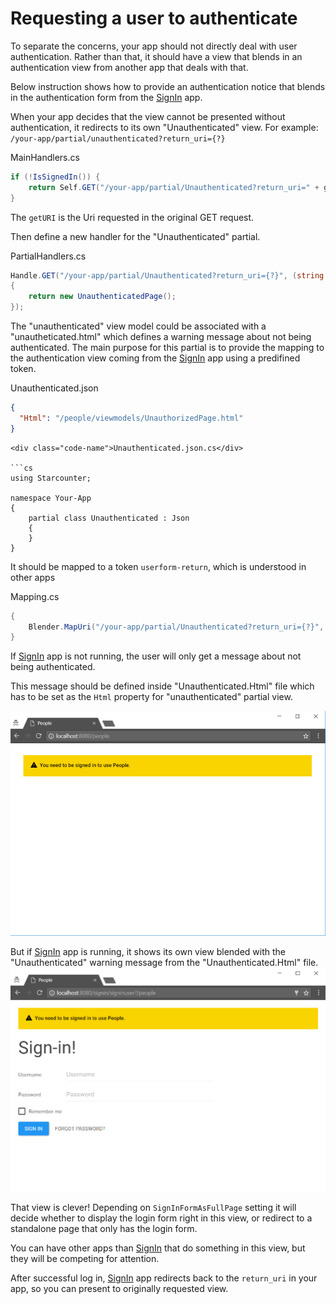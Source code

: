 # Requesting a user to authenticate

To separate the concerns, your app should not directly deal with user authentication. Rather than that, it should have a view that blends in an authentication view from another app that deals with that.

Below instruction shows how to provide an authentication notice that blends in the authentication form from the [SignIn](https://github.com/StarcounterApps/SignIn) app.

When your app decides that the view cannot be presented without authentication, it redirects to its own "Unauthenticated" view. 
For example: `/your-app/partial/unauthenticated?return_uri={?}`

<div class="code-name">MainHandlers.cs</div>

```cs
if (!IsSignedIn()) {
	return Self.GET("/your-app/partial/Unauthenticated?return_uri=" + getURI);
}
```


The `getURI` is the Uri requested in the original GET request.

Then define a new handler for the "Unauthenticated" partial.

<div class="code-name">PartialHandlers.cs</div>

```cs
Handle.GET("/your-app/partial/Unauthenticated?return_uri={?}", (string returnUri) => 
{
	return new UnauthenticatedPage();
});
```

The "unauthenticated" view model could be associated with a "unautheticated.html" which defines a warning message about not being authenticated. The main purpose for this partial is to provide the mapping to the authentication view coming from the [SignIn](https://github.com/StarcounterApps/SignIn) app using a predifined token.

<div class="code-name">Unauthenticated.json</div>

```json
{
  "Html": "/people/viewmodels/UnauthorizedPage.html"
}
```

```
<div class="code-name">Unauthenticated.json.cs</div>

```cs
using Starcounter;

namespace Your-App 
{
    partial class Unauthenticated : Json 
    {
    }
}
```

It should be mapped to a token `userform-return`, which is understood in other apps

<div class="code-name">Mapping.cs</div>

```cs
{
	Blender.MapUri("/your-app/partial/Unauthenticated?return_uri={?}", "userform-return");
}
```


If [SignIn](https://github.com/StarcounterApps/SignIn) app is not running, the user will only get a message about not being authenticated.

This message should be defined inside "Unauthenticated.Html" file which has to be set as the `Html` property for "unauthenticated" partial view.

![When signin app is not running](/assets/Authentication-nosignin.png)


But if [SignIn](https://github.com/StarcounterApps/SignIn) app is running, it shows its own view blended with the "Unauthenticated" warning message from the "Unauthenticated.Html" file. 
![When signin app is running](/assets/signin-authentication.png)

That view is clever! Depending on `SignInFormAsFullPage` setting it will decide whether to display the login form right in this view, or redirect to a standalone page that only has the login form.

You can have other apps than [SignIn](https://github.com/StarcounterApps/SignIn) that do something in this view, but they will be competing for attention.

After successful log in, [SignIn](https://github.com/StarcounterApps/SignIn) app redirects back to the `return_uri` in your app, so you can present to originally requested view.
